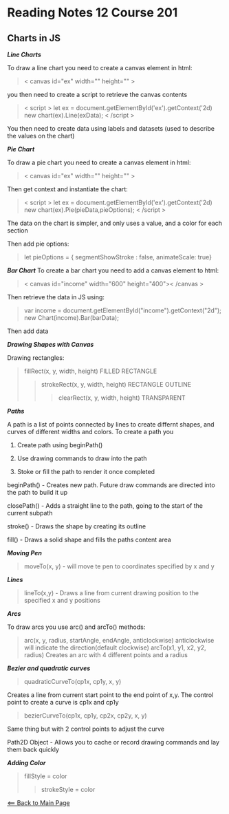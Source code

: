 # Reading Notes 12 Course 201

## Charts in JS

__*Line Charts*__

To draw a line chart you need to create a canvas element in html:
> < canvas id="ex" width="" height="" >

you then need to create a script to retrieve the canvas contents
> < script > let ex = document.getElementById('ex').getContext('2d) new chart(ex).Line(exData); < /script >

You then need to create data using labels and datasets (used to describe the values on the chart)

__*Pie Chart*__

To draw a pie chart you need to create a canvas element in html:
> < canvas id="ex" width="" height="" >

Then get context and instantiate the chart:
> < script > let ex = document.getElementById('ex').getContext('2d) new chart(ex).Pie(pieData,pieOptions); < /script >

The data on the chart is simpler, and only uses a value, and a color for each section

Then add pie options:
> let pieOptions = { segmentShowStroke : false, animateScale: true}

__*Bar Chart*__
To create a bar chart you need to add a canvas element to html:
> < canvas id="income" width="600" height="400">< /canvas >

Then retrieve the data in JS using:
> var income = document.getElementById("income").getContext("2d");
new Chart(income).Bar(barData);

Then add data

__*Drawing Shapes with Canvas*__

Drawing rectangles:
> fillRect(x, y, width, height) FILLED RECTANGLE
>> strokeRect(x, y, width, height) RECTANGLE OUTLINE
>>> clearRect(x, y, width, height) TRANSPARENT

__*Paths*__

A path is a list of points connected by lines to create differnt shapes, and curves of different widths and colors. To create a path you

1. Create path using beginPath()

2. Use drawing commands to draw into the path

3. Stoke or fill the path to render it once completed

beginPath() - Creates new path. Future draw commands are directed into the path to build it up

closePath() - Adds a straight line to the path, going to the start of the current subpath

stroke() - Draws the shape by creating its outline

fill() - Draws a solid shape and fills the paths content area

__*Moving Pen*__

> moveTo(x, y) - will move te pen to coordinates specified by x and y

__*Lines*__

> lineTo(x,y) - Draws a line from current drawing position to the specified x and y positions

__*Arcs*__

To draw arcs you use arc() and arcTo() methods:

> arc(x, y, radius, startAngle, endAngle, anticlockwise)
anticlockwise will indicate the direction(default clockwise)
>arcTo(x1, y1, x2, y2, radius)
Creates an arc with 4 different points and a radius

__*Bezier and quadratic curves*__

> quadraticCurveTo(cp1x, cp1y, x, y)

Creates a line from current start point to the end point of x,y. The control point to create a curve is cp1x and cp1y

> bezierCurveTo(cp1x, cp1y, cp2x, cp2y, x, y)

Same thing but with 2 control points to adjust the curve

Path2D Object - Allows you to cache or record drawing commands and lay them back quickly

__*Adding Color*__

> fillStyle = color
>> strokeStyle = color

[<== Back to Main Page](README.md)
